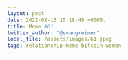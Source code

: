 ```yaml
---
layout: post
date: 2022-02-15 15:18:49 +0000.
title: Meme #61
twitter_author: "@evangreiner"
local_file: /assets/images/61.jpeg
tags: relationship-meme bitcoin women
---
```

